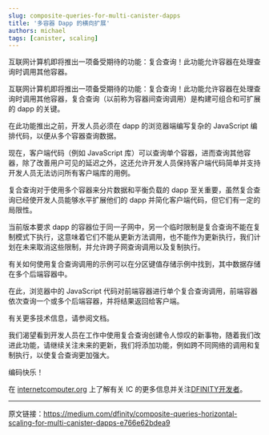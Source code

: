 ```yaml
---
slug: composite-queries-for-multi-canister-dapps
title: '多容器 Dapp 的横向扩展'
authors: michael
tags: [canister, scaling]
---
```


互联网计算机即将推出一项备受期待的功能：复合查询！此功能允许容器在处理查询时调用其他容器。

<!--truncate-->

互联网计算机即将推出一项备受期待的功能：复合查询！此功能允许容器在处理查询时调用其他容器，复合查询（以前称为容器间查询调用）是构建可组合和可扩展的 dapp 的关键。

在此功能推出之前，开发人员必须在 dapp 的浏览器端编写复杂的 JavaScript 编排代码，以便从多个容器查询数据。

现在，客户端代码（例如 JavaScript 库）可以查询单个容器，进而查询其他容器，除了改善用户可见的延迟之外，这还允许开发人员保持客户端代码简单并支持开发人员无法访问所有客户端库的用例。

复合查询对于使用多个容器来分片数据和平衡负载的 dapp 至关重要，虽然复合查询已经使开发人员能够水平扩展他们的 dapp 并简化客户端代码，但它们有一定的局限性。

当前版本要求 dapp 的容器位于同一子网中，另一个临时限制是复合查询不能在复制模式下执行，这意味着它们不能从更新方法调用，也不能作为更新执行，我们计划在未来取消这些限制，并允许跨子网查询调用以及复制执行。

有关如何使用复合查询调用的示例可以在分区键值存储示例中找到，其中数据存储在多个后端容器中。

在此，浏览器中的 JavaScript 代码对前端容器进行单个复合查询调用，前端容器依次查询一个或多个后端容器，并将结果返回给客户端。

有关更多技术信息，请参阅文档。

我们渴望看到开发人员在工作中使用复合查询创建令人惊叹的新事物，随着我们改进此功能，请继续关注未来的更新，我们将添加功能，例如跨不同网络的调用和复制执行，以使复合查询更加强大。

编码快乐！

在 [internetcomputer.org](http://internetcomputer.org/) 上了解有关 IC 的更多信息并关注[DFINITY开发者](https://twitter.com/DFINITYDev)。

---

原文链接：https://medium.com/dfinity/composite-queries-horizontal-scaling-for-multi-canister-dapps-e766e62bdea9